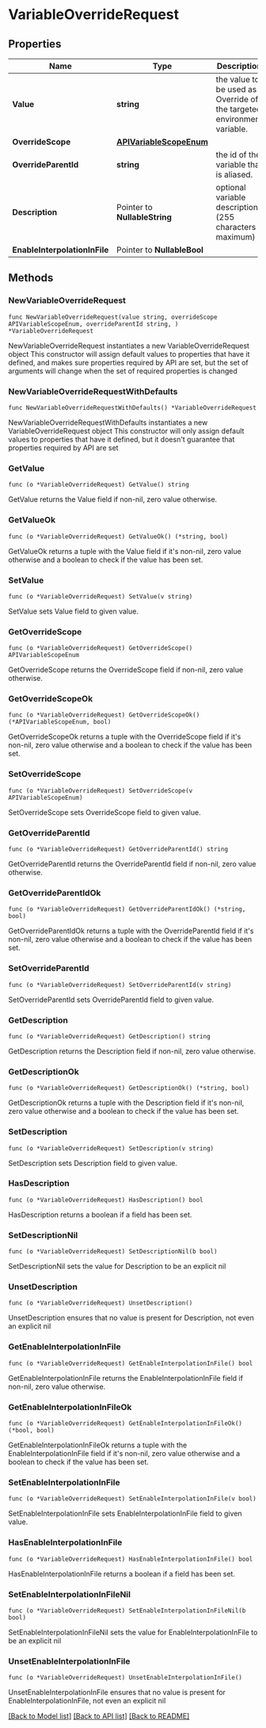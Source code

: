 # VariableOverrideRequest

## Properties

Name | Type | Description | Notes
------------ | ------------- | ------------- | -------------
**Value** | **string** | the value to be used as Override of the targeted environment variable. | 
**OverrideScope** | [**APIVariableScopeEnum**](APIVariableScopeEnum.md) |  | 
**OverrideParentId** | **string** | the id of the variable that is aliased. | 
**Description** | Pointer to **NullableString** | optional variable description (255 characters maximum) | [optional] 
**EnableInterpolationInFile** | Pointer to **NullableBool** |  | [optional] 

## Methods

### NewVariableOverrideRequest

`func NewVariableOverrideRequest(value string, overrideScope APIVariableScopeEnum, overrideParentId string, ) *VariableOverrideRequest`

NewVariableOverrideRequest instantiates a new VariableOverrideRequest object
This constructor will assign default values to properties that have it defined,
and makes sure properties required by API are set, but the set of arguments
will change when the set of required properties is changed

### NewVariableOverrideRequestWithDefaults

`func NewVariableOverrideRequestWithDefaults() *VariableOverrideRequest`

NewVariableOverrideRequestWithDefaults instantiates a new VariableOverrideRequest object
This constructor will only assign default values to properties that have it defined,
but it doesn't guarantee that properties required by API are set

### GetValue

`func (o *VariableOverrideRequest) GetValue() string`

GetValue returns the Value field if non-nil, zero value otherwise.

### GetValueOk

`func (o *VariableOverrideRequest) GetValueOk() (*string, bool)`

GetValueOk returns a tuple with the Value field if it's non-nil, zero value otherwise
and a boolean to check if the value has been set.

### SetValue

`func (o *VariableOverrideRequest) SetValue(v string)`

SetValue sets Value field to given value.


### GetOverrideScope

`func (o *VariableOverrideRequest) GetOverrideScope() APIVariableScopeEnum`

GetOverrideScope returns the OverrideScope field if non-nil, zero value otherwise.

### GetOverrideScopeOk

`func (o *VariableOverrideRequest) GetOverrideScopeOk() (*APIVariableScopeEnum, bool)`

GetOverrideScopeOk returns a tuple with the OverrideScope field if it's non-nil, zero value otherwise
and a boolean to check if the value has been set.

### SetOverrideScope

`func (o *VariableOverrideRequest) SetOverrideScope(v APIVariableScopeEnum)`

SetOverrideScope sets OverrideScope field to given value.


### GetOverrideParentId

`func (o *VariableOverrideRequest) GetOverrideParentId() string`

GetOverrideParentId returns the OverrideParentId field if non-nil, zero value otherwise.

### GetOverrideParentIdOk

`func (o *VariableOverrideRequest) GetOverrideParentIdOk() (*string, bool)`

GetOverrideParentIdOk returns a tuple with the OverrideParentId field if it's non-nil, zero value otherwise
and a boolean to check if the value has been set.

### SetOverrideParentId

`func (o *VariableOverrideRequest) SetOverrideParentId(v string)`

SetOverrideParentId sets OverrideParentId field to given value.


### GetDescription

`func (o *VariableOverrideRequest) GetDescription() string`

GetDescription returns the Description field if non-nil, zero value otherwise.

### GetDescriptionOk

`func (o *VariableOverrideRequest) GetDescriptionOk() (*string, bool)`

GetDescriptionOk returns a tuple with the Description field if it's non-nil, zero value otherwise
and a boolean to check if the value has been set.

### SetDescription

`func (o *VariableOverrideRequest) SetDescription(v string)`

SetDescription sets Description field to given value.

### HasDescription

`func (o *VariableOverrideRequest) HasDescription() bool`

HasDescription returns a boolean if a field has been set.

### SetDescriptionNil

`func (o *VariableOverrideRequest) SetDescriptionNil(b bool)`

 SetDescriptionNil sets the value for Description to be an explicit nil

### UnsetDescription
`func (o *VariableOverrideRequest) UnsetDescription()`

UnsetDescription ensures that no value is present for Description, not even an explicit nil
### GetEnableInterpolationInFile

`func (o *VariableOverrideRequest) GetEnableInterpolationInFile() bool`

GetEnableInterpolationInFile returns the EnableInterpolationInFile field if non-nil, zero value otherwise.

### GetEnableInterpolationInFileOk

`func (o *VariableOverrideRequest) GetEnableInterpolationInFileOk() (*bool, bool)`

GetEnableInterpolationInFileOk returns a tuple with the EnableInterpolationInFile field if it's non-nil, zero value otherwise
and a boolean to check if the value has been set.

### SetEnableInterpolationInFile

`func (o *VariableOverrideRequest) SetEnableInterpolationInFile(v bool)`

SetEnableInterpolationInFile sets EnableInterpolationInFile field to given value.

### HasEnableInterpolationInFile

`func (o *VariableOverrideRequest) HasEnableInterpolationInFile() bool`

HasEnableInterpolationInFile returns a boolean if a field has been set.

### SetEnableInterpolationInFileNil

`func (o *VariableOverrideRequest) SetEnableInterpolationInFileNil(b bool)`

 SetEnableInterpolationInFileNil sets the value for EnableInterpolationInFile to be an explicit nil

### UnsetEnableInterpolationInFile
`func (o *VariableOverrideRequest) UnsetEnableInterpolationInFile()`

UnsetEnableInterpolationInFile ensures that no value is present for EnableInterpolationInFile, not even an explicit nil

[[Back to Model list]](../README.md#documentation-for-models) [[Back to API list]](../README.md#documentation-for-api-endpoints) [[Back to README]](../README.md)



